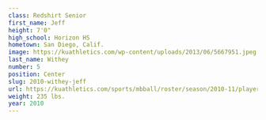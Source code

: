 ```yaml
---
class: Redshirt Senior
first_name: Jeff
height: 7'0"
high_school: Horizon HS
hometown: San Diego, Calif.
image: https://kuathletics.com/wp-content/uploads/2013/06/5667951.jpeg
last_name: Withey
number: 5
position: Center
slug: 2010-withey-jeff
url: https://kuathletics.com/sports/mbball/roster/season/2010-11/player/jeff-withey/
weight: 235 lbs.
year: 2010
---
```

